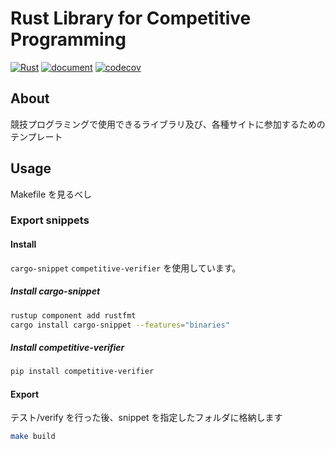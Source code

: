 # Rust Library for Competitive Programming

[![Rust](https://github.com/katandps/rust_lib_for_comp/actions/workflows/rust.yml/badge.svg)](https://github.com/katandps/rust_lib_for_comp/actions/workflows/rust.yml)
[![document](https://img.shields.io/badge/Doc-GitHubPages-brightgreen)](https://library.katand.net/rust_lib_for_comp)
[![codecov](https://codecov.io/gh/katandps/rust_lib_for_comp/graph/badge.svg?token=MQ3QNO200B)](https://codecov.io/gh/katandps/rust_lib_for_comp)

## About

競技プログラミングで使用できるライブラリ及び、各種サイトに参加するためのテンプレート

## Usage

Makefile を見るべし

### Export snippets

#### Install

`cargo-snippet` `competitive-verifier` を使用しています。

##### Install cargo-snippet

```sh
rustup component add rustfmt
cargo install cargo-snippet --features="binaries"
```

##### Install competitive-verifier

```sh
pip install competitive-verifier
```

#### Export

テスト/verify を行った後、snippet を指定したフォルダに格納します

```sh
make build
```
